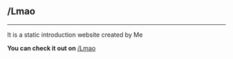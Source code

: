 ## /Lmao 
***

It is a static introduction website created by Me

**You can check it out on** [/Lmao](https://pranav0-0.github.io/Lmao)
